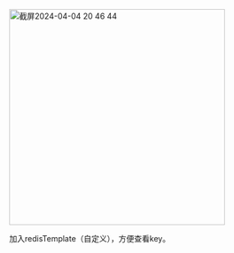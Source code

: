 <img width="389" alt="截屏2024-04-04 20 46 44" src="https://github.com/xkong-study/reggie_delivery_note/assets/100473178/2cef96c3-ab30-43ca-a10d-89df23589c85">

加入redisTemplate（自定义），方便查看key。       



